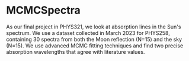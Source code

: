 # MCMCSpectra

As our final project in PHYS321, we look at absorption lines in the Sun's spectrum. We use a dataset collected in March 2023 for PHYS258, containing 30 spectra from both the Moon reflection (N=15) and the sky (N=15). We use advanced MCMC fitting techniques and find two precise absorption wavelengths that agree with literature values.
